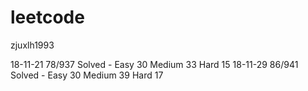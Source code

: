 # leetcode

zjuxlh1993 

18-11-21 78/937 Solved - Easy 30 Medium 33 Hard 15
18-11-29 86/941 Solved - Easy 30 Medium 39 Hard 17
